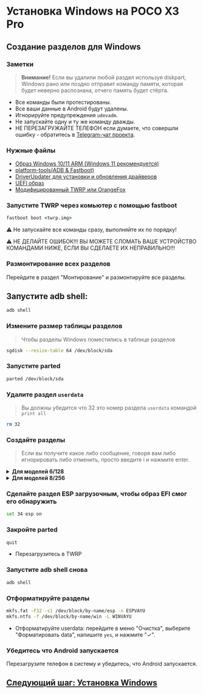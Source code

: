 # Установка Windows на POCO X3 Pro
## Создание разделов для Windows
### Заметки
> **Внимание!** Если вы удалили любой раздел используя diskpart, Windows рано или поздно отправит команду памяти, которая будет неверно распознана, отчего память будет стёрта.
- Все команды были протестированы.
- Все ваши данные в Android будут удалены.
- Игнорируйте предупреждения `udevadm`.
- Не запускайте одну и ту же команду дважды.
- НЕ ПЕРЕЗАГРУЖАЙТЕ ТЕЛЕФОН если думаете, что совершли ошибку - обратитесь в [Telegram-чат проекта](https://t.me/winonvayu).

### Нужные файлы
- [Образ Windows 10/11 ARM (Windows 11 рекомендуется)](https://uupdump.net/)
- [platform-tools(ADB & Fastboot)](https://developer.android.com/studio/releases/platform-tools)
- [DriverUpdater для установки и обновления драйверов](https://github.com/WOA-Project/DriverUpdater/releases/)
- [UEFI образ](https://github.com/degdag/edk2-msm/releases/tag/V2.1.0)
- [Модифицированный TWRP или OrangeFox](https://github.com/Icesito68/Port-Windows-11-Poco-X3-pro/releases/tag/Recoveries)

### Запустите TWRP через комьютер с помощью fastboot
```cmd
fastboot boot <twrp.img>
```
⚠️ Не запускайте все команды сразу, выполняйте их по порядку!

⚠️ НЕ ДЕЛАЙТЕ ОШИБОК!!! ВЫ МОЖЕТЕ СЛОМАТЬ ВАШЕ УСТРОЙСТВО КОМАНДАМИ НИЖЕ, ЕСЛИ ВЫ СДЕЛАЕТЕ ИХ НЕПРАВИЛЬНО!!!

### Размонтирование всех разделов
Перейдите в раздел "Монтирование" и размонтируйте все разделы.

## Запустите adb shell:
```cmd
adb shell
```

### Измените размер таблицы разделов
> Чтобы разделы Windows поместились в таблице разделов
```sh
sgdisk --resize-table 64 /dev/block/sda
```

### Запустите parted
```sh
parted /dev/block/sda
```

### Удалите раздел `userdata`
> Вы должны убедится что 32 это номер раздела `userdata` командой
>  `print all`
```sh
rm 32
```

### Создайте разделы
> Если вы получите какое либо сообщение, говоря вам либо игнорировать либо отменить, просто введите i и нажмите enter.

<details>
<summary><strong>Для моделей 6/128</strong></summary>
- Создайте раздел `userdata` для использования Android вместе с Windows
```sh
mkpart userdata ext4 11.8GB 68.6GB
```

- Создайте раздел, в который будет установлена Windows
```sh
mkpart win ntfs 68.6GB 126GB
```

- Создайте ESP раздел (будет содержать загрузчик Windows)
```sh
mkpart esp fat32 126.6GB 127GB
```
</details>

<details>
<summary><strong>Для моделей 8/256</strong></summary>
- Создайте раздел `userdata` для использования Android вместе с Windows
```sh
mkpart userdata ext4 11.8GB 134.6GB
```

- Создайте раздел на который будет установлена Windows
```sh
mkpart win ntfs 134.6GB 254GB
```

- Создайте ESP раздел (будет содержать загрузчик Windows)
```sh
mkpart esp fat32 254GB 255GB
```
</details>


### Сделайте раздел ESP загрузочным, чтобы образ EFI смог его обнаружить
```sh
set 34 esp on
```

### Закройте parted
```sh
quit
```

- Перезагрузитесь в TWRP

### Запустите adb shell снова
```cmd
adb shell
```

### Отформатируйте разделы
```sh
mkfs.fat -F32 -s1 /dev/block/by-name/esp -n ESPVAYU
mkfs.ntfs -f /dev/block/by-name/win -L WINVAYU
```

- Отформатируйте userdata: перейдите в меню "Очистка", выберите "Форматировать data", напишите `yes`, и нажмите "✓".

### Убедитесь что Android запускается
Перезагрузите телефон в систему и убедитесь, что Android запускается.

## [Следующий шаг: Установка Windows](/guide/Russian/2-install-ru.md)
